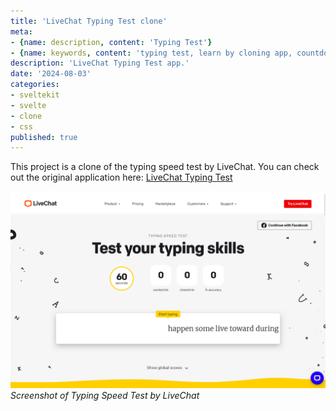 ```yaml
---
title: 'LiveChat Typing Test clone'
meta:
- {name: description, content: 'Typing Test'}
- {name: keywords, content: 'typing test, learn by cloning app, countdown, randomWords pakcage'}
description: 'LiveChat Typing Test app.'
date: '2024-08-03'
categories:
- sveltekit
- svelte
- clone
- css
published: true
---
```


This project is a clone of the typing speed test by LiveChat. You can check out the original application here: [LiveChat Typing Test](https://www.livechat.com/typing-speed-test/#/)

![LiveChat Typing Test screenshot](/src/lib/posts/livechat-typing-test-clone/LiveChat%20typing%20test.png)
*Screenshot of Typing Speed Test by LiveChat*

<!-- Here are explanations on some parts of this project.
## Typing Field:

Using 3 variables, I separate typed words, current word to be typed, and untyped words.
Each words is put inside a span element. 
It consist of span elements for each words. One span element will serve as the input text field by using contenteditable attributes.  -->